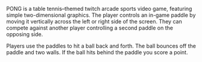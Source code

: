 PONG is a table tennis–themed twitch arcade sports video game, featuring simple two-dimensional graphics. The player controls an in-game paddle by moving it vertically across the left or right side of the screen. They can compete against another player controlling a second paddle on the opposing side. 



Players use the paddles to hit a ball back and forth. The ball bounces off the paddle and two walls. If the ball hits behind the paddle you score a point. 
